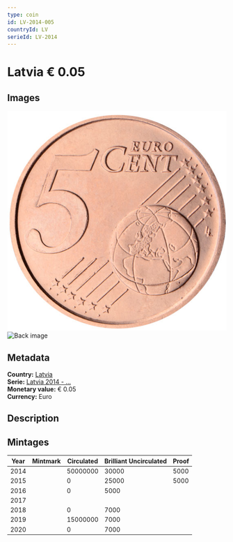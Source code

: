 ```yaml
---
type: coin
id: LV-2014-005
countryId: LV
serieId: LV-2014
---
```


# Latvia € 0.05

## Images

![Front image](../../../img/common-2007-005.png) ![Back image](img/latvia-2014-005.png)

## Metadata

**Country:** [Latvia](../index.md)\
**Serie:** [Latvia 2014 - ...](index.md)\
**Monetary value:** € 0.05\
**Currency:** Euro

## Description


## Mintages

| Year | Mintmark | Circulated | Brilliant Uncirculated | Proof |
| ---- | -------- | ---------- | ---------------------- | ----- |
| 2014 |  | 50000000| 30000 | 5000 |
| 2015 |  | 0| 25000 | 5000 |
| 2016 |  | 0| 5000 |  |
| 2017 |  | |  |  |
| 2018 |  | 0| 7000 |  |
| 2019 |  | 15000000| 7000 |  |
| 2020 |  | 0| 7000 |  |
